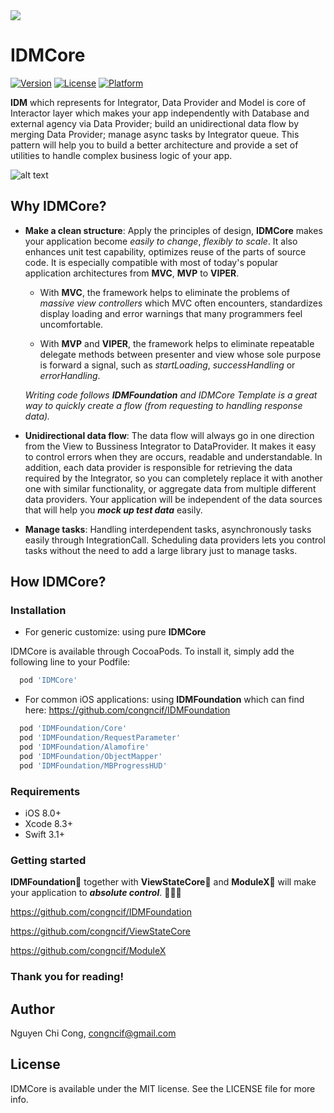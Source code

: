 <img src="https://i.imgur.com/1z4dxIM.png"/>

# IDMCore

[![Version](https://img.shields.io/cocoapods/v/IDMCore.svg?style=flat)](http://cocoapods.org/pods/IDMCore)
[![License](https://img.shields.io/cocoapods/l/IDMCore.svg?style=flat)](http://cocoapods.org/pods/IDMCore)
[![Platform](https://img.shields.io/cocoapods/p/IDMCore.svg?style=flat)](http://cocoapods.org/pods/IDMCore)

**IDM** which represents for Integrator, Data Provider and Model is core of Interactor layer which makes your app independently with Database and external agency via Data Provider; build an unidirectional data flow by merging Data Provider; manage async tasks by Integrator queue. This pattern will help you to build a better architecture and provide a set of utilities to handle complex business logic of your app.

![alt text](https://i.imgur.com/cOVvHbu.jpg)

## Why IDMCore?

- **Make a clean structure**: Apply the principles of design, **IDMCore** makes your application become *easily to change*, *flexibly to scale*. It also enhances unit test capability, optimizes reuse of the parts of source code. It is especially compatible with most of today's popular application architectures from **MVC**, **MVP** to **VIPER**.

  * With **MVC**, the framework helps to eliminate the problems of *massive view controllers* which MVC often encounters, standardizes display loading and error warnings that many programmers feel uncomfortable.

  * With **MVP** and **VIPER**, the framework helps to eliminate repeatable delegate methods between presenter and view whose sole purpose is forward a signal, such as *startLoading*, *successHandling* or *errorHandling*.

  *Writing code follows **IDMFoundation** and IDMCore Template is a great way to quickly create a flow (from requesting to handling response data).*

- **Unidirectional data flow**: The data flow will always go in one direction from the View to Bussiness Integrator to DataProvider. It makes it easy to control errors when they are occurs, readable and understandable. In addition, each data provider is responsible for retrieving the data required by the Integrator, so you can completely replace it with another one with similar functionality, or aggregate data from multiple different data providers. Your application will be independent of the data sources that will help you ***mock up test data*** easily.

- **Manage tasks**: Handling interdependent tasks, asynchronously tasks easily through IntegrationCall. Scheduling data providers lets you control tasks without the need to add a large library just to manage tasks.

## How IDMCore?

### Installation

- For generic customize: using pure **IDMCore**

IDMCore is available through CocoaPods. To install it, simply add the following line to your Podfile:
```ruby
  pod 'IDMCore'
```

- For common iOS applications: using **IDMFoundation** which can find here: https://github.com/congncif/IDMFoundation

```ruby
  pod 'IDMFoundation/Core'
  pod 'IDMFoundation/RequestParameter'
  pod 'IDMFoundation/Alamofire'
  pod 'IDMFoundation/ObjectMapper'
  pod 'IDMFoundation/MBProgressHUD'
```

### Requirements

- iOS 8.0+
- Xcode 8.3+
- Swift 3.1+

### Getting started

**IDMFoundation**🐴 together with **ViewStateCore**🐥 and **ModuleX**🐶 will make your application to ***absolute control***. 💪💪💪

https://github.com/congncif/IDMFoundation

https://github.com/congncif/ViewStateCore

https://github.com/congncif/ModuleX

### Thank you for reading!

## Author

Nguyen Chi Cong, congncif@gmail.com

## License

IDMCore is available under the MIT license. See the LICENSE file for more info.
